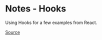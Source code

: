 # Notes - Hooks

Using Hooks for a few examples from React.

[Source](https://github.com/joeHillman/react-workbench/blob/master/src/notes/hooks/hookCounterIncrement.js)

